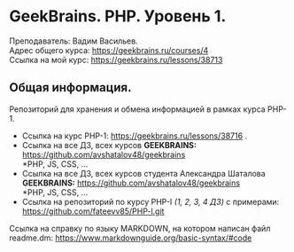 # GeekBrains. PHP. Уровень 1.
Преподаватель: Вадим Васильев.<br>
Адрес общего курса: https://geekbrains.ru/courses/4 <br>
Ссылка на мой курс: https://geekbrains.ru/lessons/38713 <br>

## Общая информация.
 Репозиторий для хранения и обмена информацией в рамках курса PHP-1.<br>
 + Cсылка на курс PHP-1: https://geekbrains.ru/lessons/38716 .<br>
 + Ссылка на все ДЗ, всех курсов **GEEKBRAINS:** https://github.com/avshatalov48/geekbrains <br>
    *PHP, JS, CSS, ...<br>
 + Ссылка на все ДЗ, всех курсов студента Александра Шаталова **GEEKBRAINS:** https://github.com/avshatalov48/geekbrains <br>
    *PHP, JS, CSS, ...<br> 
 + Ссылка на репозиторий по курсу PHP-I   *(1, 2, 3, 4 ДЗ)* с примерами: https://github.com/fateevv85/PHP-l.git

Ссылка на справку по языку MARKDOWN, на котором написан файл readme.dm: https://www.markdownguide.org/basic-syntax/#code
